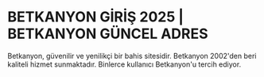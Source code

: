 # BETKANYON GİRİŞ 2025 | BETKANYON GÜNCEL ADRES

Betkanyon, güvenilir ve yenilikçi bir bahis sitesidir. Betkanyon 2002'den beri kaliteli hizmet sunmaktadır. Binlerce kullanıcı Betkanyon'u tercih ediyor.
